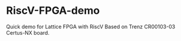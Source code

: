 # RiscV-FPGA-demo
Quick demo for Lattice FPGA with RiscV
Based on Trenz CR00103-03 Certus-NX board.


